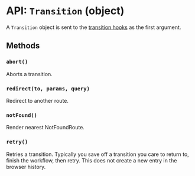 API: `Transition` (object)
==========================

A `Transition` object is sent to the [transition hooks][transition-hooks] as the
first argument.

Methods
-------

### `abort()`

Aborts a transition.

### `redirect(to, params, query)`

Redirect to another route.

### `notFound()`

Render nearest NotFoundRoute.

### `retry()`

Retries a transition. Typically you save off a transition you care to
return to, finish the workflow, then retry. This does not create a new
entry in the browser history.

  [transition-hooks]:/docs/api/components/RouteHandler.md#static-lifecycle-methods

